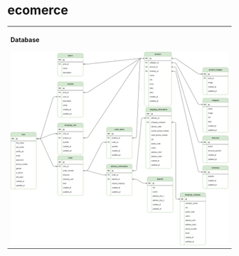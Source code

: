 # ecomerce
<table>
    <tr>
        <td>
            <h4>Database</h4>
            <img src="img/db.png" alt="database">
        </td>
    </tr>
</table>